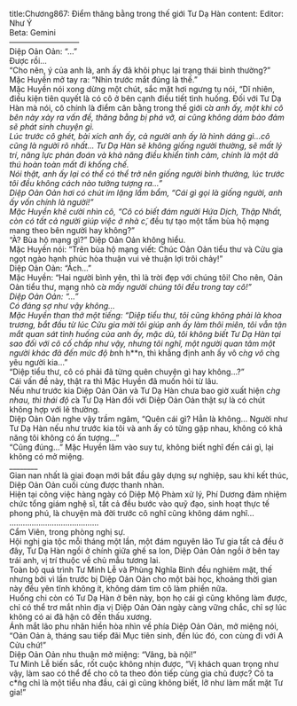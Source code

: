 title:Chương867: Điểm thăng bằng trong thế giới Tư Dạ Hàn
content:
Editor: Như Ý<br>Beta: Gemini<br>—————————<br>Diệp Oản Oản: “…”<br>Được rồi…<br>“Cho nên, ý của anh là, anh ấy đã khôi phục lại trạng thái bình thường?”<br>Mặc Huyền mở tay ra: “Nhìn trước mắt đúng là thế.”<br>Mặc Huyền nói xong dừng một chút, sắc mặt hơi ngưng tụ nói, “Dĩ nhiên, điều kiện tiên quyết là có cô ở bên cạnh điều tiết tình huống. Đối với Tư Dạ Hàn mà nói, cô chính là điểm cân bằng trong thế giới c*̉a anh ấy, một khi cô bên này xảy ra vấn đề, thăng bằng bị phá vỡ, ai cũng không dám bảo đảm sẽ phát sinh chuyện gì.<br>Lúc trước cô ghét, bài xích anh ấy, cả người anh ấy là hình dáng gì…cô cũng là người rõ nhất… Tư Dạ Hàn sẽ không giống người thường, sẽ mất lý trí, năng lực phán đoán và khả năng điều khiển tình cảm, chính là một dã thú hoàn toàn mất đi khống chế.<br>Nói thật, anh ấy lại có thể có thể trở nên giống người bình thường, lúc trước tôi đều không cách nào tưởng tượng ra…”<br>Diệp Oản Oản hơi có chút im lặng lẩm bẩm, “Cái gì gọi là giống người, anh ấy vốn chính là người!”<br>Mặc Huyền khẽ cười nhìn cô, “Cô có biết đám người Hứa Dịch, Thập Nhất, còn có tất cả người giúp việc ở nhà c*̃, đều tự tạo một tấm bùa hộ mạng mang theo bên người hay không?”<br>“À? Bùa hộ mạng gì?” Diệp Oản Oản không hiểu.<br>Mặc Huyền nói: “Trên bùa hộ mạng viết: Chúc Oản Oản tiểu thư và Cửu gia ngọt ngào hạnh phúc hòa thuận vui vẻ thuận lợi trôi chảy!”<br>Diệp Oản Oản: “Ách…”<br>Mặc Huyền: “Hai người bình yên, thì là trời đẹp với chúng tôi! Cho nên, Oản Oản tiểu thư, mạng nhỏ c*̉a mấy người chúng tôi đều trong tay cô!”<br>Diệp Oản Oản: “…”<br>Có đáng sợ như vậy không…<br>Mặc Huyền than thở một tiếng: “Diệp tiểu thư, tôi cũng không phải là khoa trương, bắt đầu từ lúc Cửu gia mời tôi giúp anh ấy làm thôi miên, tôi vẫn tận mắt quan sát tình huống của anh ấy, mặc dù, tôi không biết Tư Dạ Hàn tại sao đối với cô cố chấp như vậy, nhưng tôi nghĩ, một người quan tâm một người khác đã đến mức độ b*nh h**n, thì khẳng định anh ấy vô c*̀ng vô c*̀ng yêu người kia…”<br>“Diệp tiểu thư, cô có phải đã từng quên chuyện gì hay không…?”<br>Cái vấn đề này, thật ra thì Mặc Huyền đã muốn hỏi từ lâu.<br>Nếu như trước kia Diệp Oản Oản và Tư Dạ Hàn chưa bao giờ xuất hiện c*̀ng nhau, thì thái độ c*̉a Tư Dạ Hàn đối với Diệp Oản Oản thật sự là có chút không hợp với lẽ thường.<br>Diệp Oản Oản nghe vậy trầm ngâm, “Quên cái gì? Hẳn là không… Người như Tư Dạ Hàn nếu như trước kia tôi và anh ấy có từng gặp nhau, không có khả năng tôi không có ấn tượng…”<br>“Cũng đúng…” Mặc Huyền lâm vào suy tư, không biết nghĩ đến cái gì, lại không có mở miệng.<br>________<br>Gian nan nhất là giai đoạn mới bắt đầu gây dựng sự nghiệp, sau khi kết thúc, Diệp Oản Oản cuối cùng được thanh nhàn.<br>Hiện tại công việc hàng ngày có Diệp Mộ Phàm xử lý, Phí Dương đảm nhiệm chức tổng giám nghệ sĩ, tất cả đều bước vào quỹ đạo, sinh hoạt thực tế phong phú, là chuyện mà đời trước cô nghĩ cũng không dám nghĩ…<br>………………………………….<br>Cẩm Viên, trong phòng nghị sự.<br>Hội nghị gia tộc mỗi tháng một lần, một đám nguyên lão Tư gia tất cả đều ở đây, Tư Dạ Hàn ngồi ở chính giữa ghế sa lon, Diệp Oản Oản ngồi ở bên tay trái anh, vị trí thuộc về chủ mẫu tương lai.<br>Toàn bộ quá trình Tư Minh Lễ và Phùng Nghĩa Bình đều nghiêm mặt, thế nhưng bởi vì lần trước bị Diệp Oản Oản cho một bài học, khoảng thời gian này đều yên tĩnh không ít, không dám tìm cô làm phiền nữa.<br>Huống chi còn có Tư Dạ Hàn ở bên này, bọn họ cái gì cũng không làm được, chỉ có thể trơ mắt nhìn địa vị Diệp Oản Oản ngày càng vững chắc, chỉ sợ lúc không có ai đã hận cô đến thấu xương.<br>Ánh mắt lão phu nhân hiền hòa nhìn về phía Diệp Oản Oản, mở miệng nói, “Oản Oản à, tháng sau tiếp đãi Mục tiên sinh, đến lúc đó, con cùng đi với A Cửu chứ!”<br>Diệp Oản Oản nhu thuận mở miệng: “Vâng, bà nội!”<br>Tư Minh Lễ biến sắc, rốt cuộc không nhịn được, “Vị khách quan trọng như vậy, làm sao có thể để cho cô ta theo đón tiếp cùng gia chủ được? Cô ta c*̃ng chỉ là một tiểu nha đầu, cái gì cũng không biết, lỡ như làm mất mặt Tư gia!”